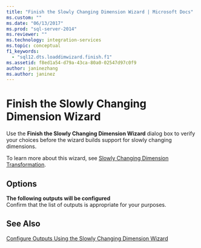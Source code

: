 ```yaml
---
title: "Finish the Slowly Changing Dimension Wizard | Microsoft Docs"
ms.custom: ""
ms.date: "06/13/2017"
ms.prod: "sql-server-2014"
ms.reviewer: ""
ms.technology: integration-services
ms.topic: conceptual
f1_keywords: 
  - "sql12.dts.loaddimwizard.finish.f1"
ms.assetid: f8ed1a54-d79a-43ca-80a0-02547d97c0f9
author: janinezhang
ms.author: janinez
---
```

# Finish the Slowly Changing Dimension Wizard
  Use the **Finish the Slowly Changing Dimension Wizard** dialog box to verify your choices before the wizard builds support for slowly changing dimensions.  
  
 To learn more about this wizard, see [Slowly Changing Dimension Transformation](slowly-changing-dimension-transformation.md).  
  
## Options  
 **The following outputs will be configured**  
 Confirm that the list of outputs is appropriate for your purposes.  
  
## See Also  
 [Configure Outputs Using the Slowly Changing Dimension Wizard](configure-outputs-using-the-slowly-changing-dimension-wizard.md)  
  
  
